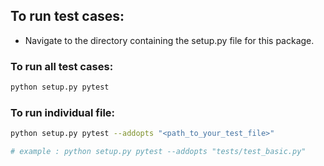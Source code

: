 ## To run test cases:

- Navigate to the directory containing the setup.py file for this package.

### To run all test cases:

```bash 
python setup.py pytest
```

### To run individual file:

```bash 
python setup.py pytest --addopts "<path_to_your_test_file>"

# example : python setup.py pytest --addopts "tests/test_basic.py"
```
